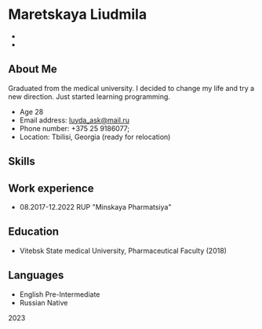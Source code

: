 Maretskaya Liudmila 
====================

*   [](mailto:luyda_aks@mail.ru)
*   [](tel:+375259186077)


About Me
--------
 Graduated from the medical university. I decided to change my life and try a new direction. Just started learning programming.

*   Age 28
*   Email address: luyda_ask@mail.ru
*   Phone number: +375 25 9186077; 
*   Location: Tbilisi, Georgia (ready for relocation)

Skills
-----

Work experience
---------------
*  08.2017-12.2022
   RUP "Minskaya Pharmatsiya"


Education
---------

*   Vitebsk State medical University, Pharmaceutical Faculty (2018)


Languages
---------

*   English Pre-Intermediate
*   Russian Native


2023